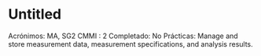 # Untitled

Acrónimos: MA, SG2
CMMI : 2
Completado: No
Prácticas: Manage and store measurement data, measurement specifications, and analysis results.